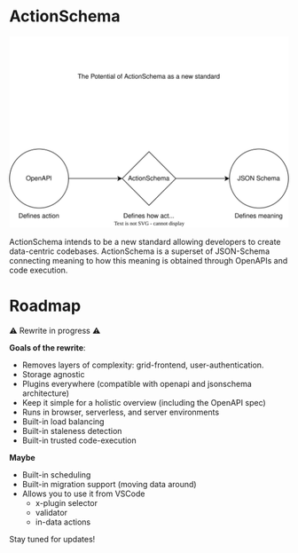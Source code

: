 # ActionSchema

![](schema-interaction.drawio.svg)

ActionSchema intends to be a new standard allowing developers to create data-centric codebases. ActionSchema is a superset of JSON-Schema connecting meaning to how this meaning is obtained through OpenAPIs and code execution.

# Roadmap

⚠️ Rewrite in progress ⚠️

**Goals of the rewrite**:

- Removes layers of complexity: grid-frontend, user-authentication.
- Storage agnostic
- Plugins everywhere (compatible with openapi and jsonschema architecture)
- Keep it simple for a holistic overview (including the OpenAPI spec)
- Runs in browser, serverless, and server environments
- Built-in load balancing
- Built-in staleness detection
- Built-in trusted code-execution

**Maybe**

- Built-in scheduling
- Built-in migration support (moving data around)
- Allows you to use it from VSCode
  - x-plugin selector
  - validator
  - in-data actions

Stay tuned for updates!

